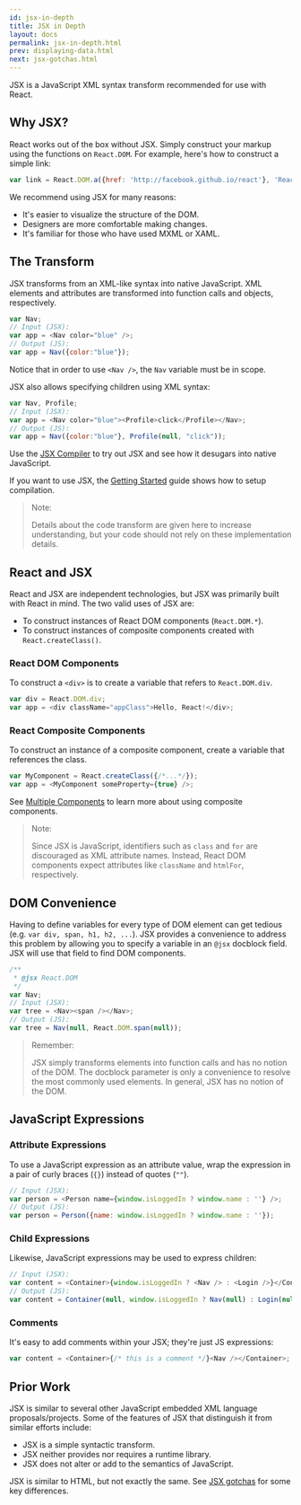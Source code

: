 ```yaml
---
id: jsx-in-depth
title: JSX in Depth
layout: docs
permalink: jsx-in-depth.html
prev: displaying-data.html
next: jsx-gotchas.html
---
```


JSX is a JavaScript XML syntax transform recommended for use
with React.


## Why JSX?

React works out of the box without JSX. Simply construct your markup using the
functions on `React.DOM`. For example, here's how to construct a simple link:

```javascript
var link = React.DOM.a({href: 'http://facebook.github.io/react'}, 'React');
```

We recommend using JSX for many reasons:

* It's easier to visualize the structure of the DOM.
* Designers are more comfortable making changes.
* It's familiar for those who have used MXML or XAML.


## The Transform

JSX transforms from an XML-like syntax into native JavaScript. XML elements and
attributes are transformed into function calls and objects, respectively.

```javascript
var Nav;
// Input (JSX):
var app = <Nav color="blue" />;
// Output (JS):
var app = Nav({color:"blue"});
```

Notice that in order to use `<Nav />`, the `Nav` variable must be in scope.

JSX also allows specifying children using XML syntax:

```javascript
var Nav, Profile;
// Input (JSX):
var app = <Nav color="blue"><Profile>click</Profile></Nav>;
// Output (JS):
var app = Nav({color:"blue"}, Profile(null, "click"));
```

Use the [JSX Compiler](/react/jsx-compiler.html) to try out JSX and see how it
desugars into native JavaScript.

If you want to use JSX, the [Getting Started](getting-started.html) guide shows
how to setup compilation.

> Note:
>
> Details about the code transform are given here to increase understanding, but
> your code should not rely on these implementation details.


## React and JSX

React and JSX are independent technologies, but JSX was primarily built with
React in mind. The two valid uses of JSX are:

* To construct instances of React DOM components (`React.DOM.*`).
* To construct instances of composite components created with
  `React.createClass()`.

### React DOM Components

To construct a `<div>` is to create a variable that refers to `React.DOM.div`.

```javascript
var div = React.DOM.div;
var app = <div className="appClass">Hello, React!</div>;
```

### React Composite Components

To construct an instance of a composite component, create a variable that
references the class.

```javascript
var MyComponent = React.createClass({/*...*/});
var app = <MyComponent someProperty={true} />;
```

See [Multiple Components](multiple-components.html) to learn more about using composite components.

> Note:
>
> Since JSX is JavaScript, identifiers such as `class` and `for` are discouraged
> as XML attribute names. Instead, React DOM components expect attributes like
> `className` and `htmlFor`, respectively.

## DOM Convenience

Having to define variables for every type of DOM element can get tedious
(e.g. `var div, span, h1, h2, ...`). JSX provides a convenience to address this
problem by allowing you to specify a variable in an `@jsx` docblock field. JSX
will use that field to find DOM components.

```javascript
/**
 * @jsx React.DOM
 */
var Nav;
// Input (JSX):
var tree = <Nav><span /></Nav>;
// Output (JS):
var tree = Nav(null, React.DOM.span(null));
```

> Remember:
>
> JSX simply transforms elements into function calls and has no notion of the
> DOM. The docblock parameter is only a convenience to resolve the most commonly
> used elements. In general, JSX has no notion of the DOM.

## JavaScript Expressions

### Attribute Expressions

To use a JavaScript expression as an attribute value, wrap the expression in a
pair of curly braces (`{}`) instead of quotes (`""`).

```javascript
// Input (JSX):
var person = <Person name={window.isLoggedIn ? window.name : ''} />;
// Output (JS):
var person = Person({name: window.isLoggedIn ? window.name : ''});
```

### Child Expressions

Likewise, JavaScript expressions may be used to express children:

```javascript
// Input (JSX):
var content = <Container>{window.isLoggedIn ? <Nav /> : <Login />}</Container>;
// Output (JS):
var content = Container(null, window.isLoggedIn ? Nav(null) : Login(null));
```

### Comments

It's easy to add comments within your JSX; they're just JS expressions:

```javascript
var content = <Container>{/* this is a comment */}<Nav /></Container>;
```


## Prior Work

JSX is similar to several other JavaScript embedded XML language
proposals/projects. Some of the features of JSX that distinguish it from similar
efforts include:

* JSX is a simple syntactic transform.
* JSX neither provides nor requires a runtime library.
* JSX does not alter or add to the semantics of JavaScript.

JSX is similar to HTML, but not exactly the same. See [JSX gotchas](./jsx-gotchas.html) for some key differences.
